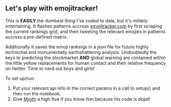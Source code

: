 ## Let's play with emojitracker!  

This is **EASILY** the dumbest thing I've coded to date, but it's *mildely* entertaining.  It flashes patterns accross [emojitracker.com](http://emojitracker.com) by first scraping the current rankings grid, and then tweeting the relevant emojies in patterns accross a pre-defined matrix.  

Additionally it saves the emoji rankings in a json file for future highly technichal and monumentally earthshattering analysis.  Undoubtedly the keys to predicting the stockmarket **AND** global warning are contained within the little yellow replacements for human contact and their relative frequency on twitter. Time to nerd out boys and girls!  

To set up/run:  
1. Put your relevant api info in the correct params in a call to setup() and then run the notebook.  
2. Give [Mroth](https://github.com/mroth) a high five if you know him because his code is dope!